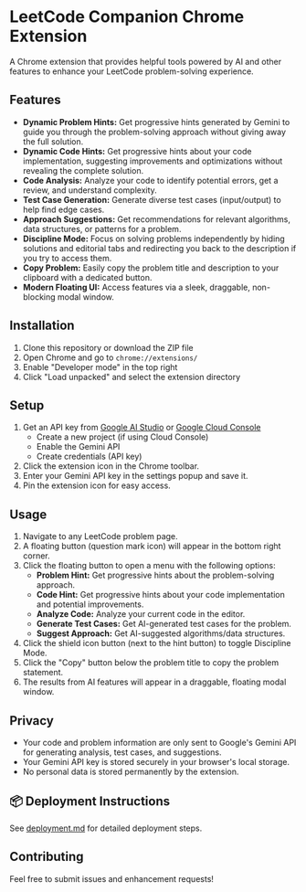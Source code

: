 # LeetCode Companion Chrome Extension

A Chrome extension that provides helpful tools powered by AI and other features to enhance your LeetCode problem-solving experience.

## Features

- **Dynamic Problem Hints:** Get progressive hints generated by Gemini to guide you through the problem-solving approach without giving away the full solution.
- **Dynamic Code Hints:** Get progressive hints about your code implementation, suggesting improvements and optimizations without revealing the complete solution.
- **Code Analysis:** Analyze your code to identify potential errors, get a review, and understand complexity.
- **Test Case Generation:** Generate diverse test cases (input/output) to help find edge cases.
- **Approach Suggestions:** Get recommendations for relevant algorithms, data structures, or patterns for a problem. 
- **Discipline Mode:** Focus on solving problems independently by hiding solutions and editorial tabs and redirecting you back to the description if you try to access them.
- **Copy Problem:** Easily copy the problem title and description to your clipboard with a dedicated button.
- **Modern Floating UI:** Access features via a sleek, draggable, non-blocking modal window.

## Installation

1. Clone this repository or download the ZIP file
2. Open Chrome and go to `chrome://extensions/`
3. Enable "Developer mode" in the top right
4. Click "Load unpacked" and select the extension directory

## Setup

1. Get an API key from [Google AI Studio](https://aistudio.google.com/) or [Google Cloud Console](https://console.cloud.google.com/)
   - Create a new project (if using Cloud Console)
   - Enable the Gemini API
   - Create credentials (API key)
2. Click the extension icon in the Chrome toolbar.
3. Enter your Gemini API key in the settings popup and save it.
4. Pin the extension icon for easy access.

## Usage

1. Navigate to any LeetCode problem page.
2. A floating button (question mark icon) will appear in the bottom right corner.
3. Click the floating button to open a menu with the following options:
    - **Problem Hint:** Get progressive hints about the problem-solving approach.
    - **Code Hint:** Get progressive hints about your code implementation and potential improvements.
    - **Analyze Code:** Analyze your current code in the editor.
    - **Generate Test Cases:** Get AI-generated test cases for the problem.
    - **Suggest Approach:** Get AI-suggested algorithms/data structures.
4. Click the shield icon button (next to the hint button) to toggle Discipline Mode.
5. Click the "Copy" button below the problem title to copy the problem statement.
6. The results from AI features will appear in a draggable, floating modal window.

## Privacy

- Your code and problem information are only sent to Google's Gemini API for generating analysis, test cases, and suggestions.
- Your Gemini API key is stored securely in your browser's local storage.
- No personal data is stored permanently by the extension.

## 📦 Deployment Instructions

See [deployment.md](DEPLOYMENT.md) for detailed deployment steps.

## Contributing

Feel free to submit issues and enhancement requests! 
